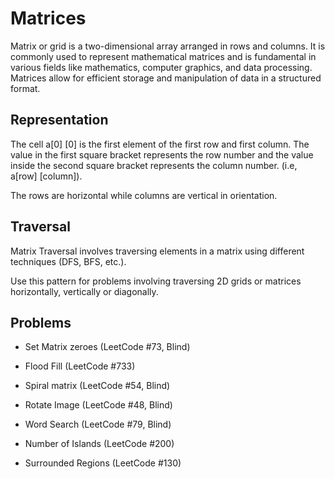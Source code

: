 # Matrices

Matrix or grid is a two-dimensional array arranged in rows and columns. It is commonly used to represent mathematical matrices and is fundamental in various fields like mathematics, computer graphics, and data processing. Matrices allow for efficient storage and manipulation of data in a structured format.

## Representation

The cell a[0] [0] is the first element of the first row and first column. The value in the first square bracket represents the row number and the value inside the second square bracket represents the column number. (i.e, a[row] [column]).

The rows are horizontal while columns are vertical in orientation.

## Traversal

Matrix Traversal involves traversing elements in a matrix using different techniques (DFS, BFS, etc.).

Use this pattern for problems involving traversing 2D grids or matrices horizontally, vertically or diagonally.

## Problems

- Set Matrix zeroes (LeetCode #73, Blind)
- Flood Fill (LeetCode #733)

- Spiral matrix (LeetCode #54, Blind)
- Rotate Image (LeetCode #48, Blind)
- Word Search (LeetCode #79, Blind)
- Number of Islands (LeetCode #200)
- Surrounded Regions (LeetCode #130)

